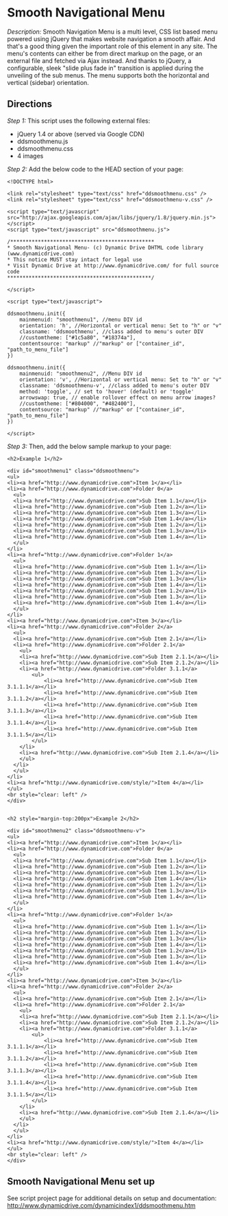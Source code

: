 # Smooth Navigational Menu #

*Description:* Smooth Navigation Menu is a multi level, CSS list based menu powered using jQuery that makes website navigation a smooth affair. And that's a good thing given the important role of this element in any site. The menu's contents can either be from direct markup on the page, or an external file and fetched via Ajax instead. And thanks to jQuery, a configurable, sleek "slide plus fade in" transition is applied during the unveiling of the sub menus. The menu supports both the horizontal and vertical (sidebar) orientation.

## Directions ##

*Step 1:* This script uses the following external files:

+ jQuery 1.4 or above (served via Google CDN)
+ ddsmoothmenu.js
+ ddsmoothmenu.css
+ 4 images

*Step 2:* Add the below code to the HEAD section of your page:

	<!DOCTYPE html>
	
	<link rel="stylesheet" type="text/css" href="ddsmoothmenu.css" />
	<link rel="stylesheet" type="text/css" href="ddsmoothmenu-v.css" />
	
	<script type="text/javascript" src="http://ajax.googleapis.com/ajax/libs/jquery/1.8/jquery.min.js"></script>
	<script type="text/javascript" src="ddsmoothmenu.js">
	
	/***********************************************
	* Smooth Navigational Menu- (c) Dynamic Drive DHTML code library (www.dynamicdrive.com)
	* This notice MUST stay intact for legal use
	* Visit Dynamic Drive at http://www.dynamicdrive.com/ for full source code
	***********************************************/
	
	</script>
	
	<script type="text/javascript">
	
	ddsmoothmenu.init({
		mainmenuid: "smoothmenu1", //menu DIV id
		orientation: 'h', //Horizontal or vertical menu: Set to "h" or "v"
		classname: 'ddsmoothmenu', //class added to menu's outer DIV
		//customtheme: ["#1c5a80", "#18374a"],
		contentsource: "markup" //"markup" or ["container_id", "path_to_menu_file"]
	})
	
	ddsmoothmenu.init({
		mainmenuid: "smoothmenu2", //Menu DIV id
		orientation: 'v', //Horizontal or vertical menu: Set to "h" or "v"
		classname: 'ddsmoothmenu-v', //class added to menu's outer DIV
		method: 'toggle', // set to 'hover' (default) or 'toggle'
		arrowswap: true, // enable rollover effect on menu arrow images?
		//customtheme: ["#804000", "#482400"],
		contentsource: "markup" //"markup" or ["container_id", "path_to_menu_file"]
	})
	
	</script>

*Step 3:* Then, add the below sample markup to your page:

	<h2>Example 1</h2>
	
	<div id="smoothmenu1" class="ddsmoothmenu">
	<ul>
	<li><a href="http://www.dynamicdrive.com">Item 1</a></li>
	<li><a href="http://www.dynamicdrive.com">Folder 0</a>
	  <ul>
	  <li><a href="http://www.dynamicdrive.com">Sub Item 1.1</a></li>
	  <li><a href="http://www.dynamicdrive.com">Sub Item 1.2</a></li>
	  <li><a href="http://www.dynamicdrive.com">Sub Item 1.3</a></li>
	  <li><a href="http://www.dynamicdrive.com">Sub Item 1.4</a></li>
	  <li><a href="http://www.dynamicdrive.com">Sub Item 1.2</a></li>
	  <li><a href="http://www.dynamicdrive.com">Sub Item 1.3</a></li>
	  <li><a href="http://www.dynamicdrive.com">Sub Item 1.4</a></li>
	  </ul>
	</li>
	<li><a href="http://www.dynamicdrive.com">Folder 1</a>
	  <ul>
	  <li><a href="http://www.dynamicdrive.com">Sub Item 1.1</a></li>
	  <li><a href="http://www.dynamicdrive.com">Sub Item 1.2</a></li>
	  <li><a href="http://www.dynamicdrive.com">Sub Item 1.3</a></li>
	  <li><a href="http://www.dynamicdrive.com">Sub Item 1.4</a></li>
	  <li><a href="http://www.dynamicdrive.com">Sub Item 1.2</a></li>
	  <li><a href="http://www.dynamicdrive.com">Sub Item 1.3</a></li>
	  <li><a href="http://www.dynamicdrive.com">Sub Item 1.4</a></li>
	  </ul>
	</li>
	<li><a href="http://www.dynamicdrive.com">Item 3</a></li>
	<li><a href="http://www.dynamicdrive.com">Folder 2</a>
	  <ul>
	  <li><a href="http://www.dynamicdrive.com">Sub Item 2.1</a></li>
	  <li><a href="http://www.dynamicdrive.com">Folder 2.1</a>
	    <ul>
	    <li><a href="http://www.dynamicdrive.com">Sub Item 2.1.1</a></li>
	    <li><a href="http://www.dynamicdrive.com">Sub Item 2.1.2</a></li>
	    <li><a href="http://www.dynamicdrive.com">Folder 3.1.1</a>
			<ul>
	    		<li><a href="http://www.dynamicdrive.com">Sub Item 3.1.1.1</a></li>
	    		<li><a href="http://www.dynamicdrive.com">Sub Item 3.1.1.2</a></li>
	    		<li><a href="http://www.dynamicdrive.com">Sub Item 3.1.1.3</a></li>
	    		<li><a href="http://www.dynamicdrive.com">Sub Item 3.1.1.4</a></li>
	    		<li><a href="http://www.dynamicdrive.com">Sub Item 3.1.1.5</a></li>
			</ul>
	    </li>
	    <li><a href="http://www.dynamicdrive.com">Sub Item 2.1.4</a></li>
	    </ul>
	  </li>
	  </ul>
	</li>
	<li><a href="http://www.dynamicdrive.com/style/">Item 4</a></li>
	</ul>
	<br style="clear: left" />
	</div>
	
	
	<h2 style="margin-top:200px">Example 2</h2>
	
	<div id="smoothmenu2" class="ddsmoothmenu-v">
	<ul>
	<li><a href="http://www.dynamicdrive.com">Item 1</a></li>
	<li><a href="http://www.dynamicdrive.com">Folder 0</a>
	  <ul>
	  <li><a href="http://www.dynamicdrive.com">Sub Item 1.1</a></li>
	  <li><a href="http://www.dynamicdrive.com">Sub Item 1.2</a></li>
	  <li><a href="http://www.dynamicdrive.com">Sub Item 1.3</a></li>
	  <li><a href="http://www.dynamicdrive.com">Sub Item 1.4</a></li>
	  <li><a href="http://www.dynamicdrive.com">Sub Item 1.2</a></li>
	  <li><a href="http://www.dynamicdrive.com">Sub Item 1.3</a></li>
	  <li><a href="http://www.dynamicdrive.com">Sub Item 1.4</a></li>
	  </ul>
	</li>
	<li><a href="http://www.dynamicdrive.com">Folder 1</a>
	  <ul>
	  <li><a href="http://www.dynamicdrive.com">Sub Item 1.1</a></li>
	  <li><a href="http://www.dynamicdrive.com">Sub Item 1.2</a></li>
	  <li><a href="http://www.dynamicdrive.com">Sub Item 1.3</a></li>
	  <li><a href="http://www.dynamicdrive.com">Sub Item 1.4</a></li>
	  <li><a href="http://www.dynamicdrive.com">Sub Item 1.2</a></li>
	  <li><a href="http://www.dynamicdrive.com">Sub Item 1.3</a></li>
	  <li><a href="http://www.dynamicdrive.com">Sub Item 1.4</a></li>
	  </ul>
	</li>
	<li><a href="http://www.dynamicdrive.com">Item 3</a></li>
	<li><a href="http://www.dynamicdrive.com">Folder 2</a>
	  <ul>
	  <li><a href="http://www.dynamicdrive.com">Sub Item 2.1</a></li>
	  <li><a href="http://www.dynamicdrive.com">Folder 2.1</a>
	    <ul>
	    <li><a href="http://www.dynamicdrive.com">Sub Item 2.1.1</a></li>
	    <li><a href="http://www.dynamicdrive.com">Sub Item 2.1.2</a></li>
	    <li><a href="http://www.dynamicdrive.com">Folder 3.1.1</a>
			<ul>
	    		<li><a href="http://www.dynamicdrive.com">Sub Item 3.1.1.1</a></li>
	    		<li><a href="http://www.dynamicdrive.com">Sub Item 3.1.1.2</a></li>
	    		<li><a href="http://www.dynamicdrive.com">Sub Item 3.1.1.3</a></li>
	    		<li><a href="http://www.dynamicdrive.com">Sub Item 3.1.1.4</a></li>
	    		<li><a href="http://www.dynamicdrive.com">Sub Item 3.1.1.5</a></li>
			</ul>
	    </li>
	    <li><a href="http://www.dynamicdrive.com">Sub Item 2.1.4</a></li>
	    </ul>
	  </li>
	  </ul>
	</li>
	<li><a href="http://www.dynamicdrive.com/style/">Item 4</a></li>
	</ul>
	<br style="clear: left" />
	</div>

## Smooth Navigational Menu set up ##

See script project page for additional details on setup and documentation: <http://www.dynamicdrive.com/dynamicindex1/ddsmoothmenu.htm>

